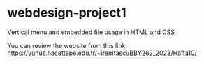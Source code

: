 # webdesign-project1
Vertical menu and embedded file usage in HTML and CSS

You can review the website from this link: https://yunus.hacettepe.edu.tr/~iremtasci/BBY262_2023/Hafta10/
